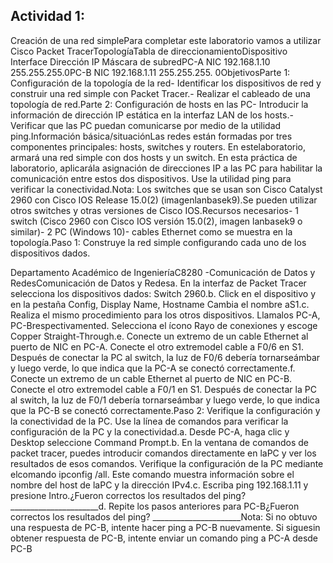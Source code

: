 
## Actividad 1:
Creación de una red simplePara completar este laboratorio vamos a utilizar Cisco Packet TracerTopologíaTabla de direccionamientoDispositivo Interface Dirección IP Máscara de subredPC-A
NIC 192.168.1.10 255.255.255.0PC-B NIC 192.168.1.11 255.255.255.
0ObjetivosParte 1: Configuración de la topología de la red- Identificar los dispositivos de red y construir una red simple con Packet Tracer.- Realizar el cableado de una topología de red.Parte 2: Configuración de hosts en las PC- Introducir la información de dirección IP estática en la interfaz LAN de los hosts.- Verificar que las PC puedan comunicarse por medio de la utilidad ping.Información básica/situaciónLas redes están formadas por tres componentes principales: hosts, switches y routers. 
En estelaboratorio, armará una red simple con dos hosts y un switch. En esta práctica de laboratorio, aplicarála asignación de direcciones IP a las PC para habilitar la comunicación entre estos dos dispositivos.
Use la utilidad ping para verificar la conectividad.Nota: Los switches que se usan son Cisco Catalyst 2960 con Cisco IOS Release 15.0(2) (imagenlanbasek9).Se pueden utilizar otros switches y otras versiones de Cisco IOS.Recursos necesarios- 1 switch (Cisco 2960 con Cisco IOS versión 15.0(2), imagen lanbasek9 o similar)- 2 PC (Windows 10)- cables Ethernet como se muestra en la topología.Paso 1: Construye la red simple configurando cada uno de los dispositivos dados.

Departamento Académico de IngenieríaC8280 -Comunicación de Datos y RedesComunicación de Datos y Redesa. En la interfaz de Packet Tracer selecciona los dispositivos dados: Switch 2960.b. Click en el dispositivo y en la pestaña Config, Display Name, Hostname Cambia el nombre aS1.c. 
Realiza el mismo procedimiento para los otros dispositivos. 
Llamalos PC-A, PC-Brespectivamented. Selecciona el ícono Rayo de conexiones y escoge Copper Straight-Through.e.
Conecte un extremo de un cable Ethernet al puerto de NIC en PC-A. Conecte el otro extremodel cable a F0/6 en S1. Después de conectar la PC al switch, la luz de F0/6 debería tornarseámbar y luego verde, lo que indica que la PC-A se conectó correctamente.f. 
Conecte un extremo de un cable Ethernet al puerto de NIC en PC-B. Conecte el otro extremodel cable a F0/1 en S1. Después de conectar la PC al switch, la luz de F0/1 debería tornarseámbar y luego verde, lo que indica que la PC-B se conectó correctamente.Paso 2: Verifique la configuración y la conectividad de la PC.
Use la línea de comandos para verificar la configuración de la PC y la conectividad.a.
Desde PC-A,
haga clic y Desktop seleccione Command Prompt.b.
En la ventana de comandos de packet tracer, puedes introducir comandos directamente en laPC y ver los resultados de esos comandos. 
Verifique la configuración de la PC mediante elcomando ipconfig /all. 
Este comando muestra información sobre el nombre del host de laPC y la dirección IPv4.c. 
Escriba ping 192.168.1.11 y presione Intro.¿Fueron correctos los resultados del ping? ______________________d. Repite los pasos anteriores para PC-B¿Fueron correctos los resultados del ping? ______________________Nota: Si no obtuvo una respuesta de PC-B, intente hacer ping a PC-B nuevamente.
Si siguesin obtener respuesta de PC-B, intente enviar un comando ping a PC-A desde PC-B


